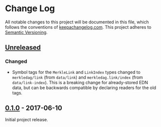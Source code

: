 Change Log
==========

All notable changes to this project will be documented in this file, which
follows the conventions of [keepachangelog.com](http://keepachangelog.com/).
This project adheres to [Semantic Versioning](http://semver.org/).

## [Unreleased]

### Changed
- Symbol tags for the `MerkleLink` and `LinkIndex` types changed to
  `merkledag/link` (from `data/link`) and `merkledag.link/index` (from
  `data/link-index`). This is a breaking change for already-stored EDN data, but
  can be backwards compatible by declaring readers for the old tags.

## [0.1.0] - 2017-06-10

Initial project release.

[Unreleased]: https://github.com/greglook/merkledag-core/compare/0.1.0...HEAD
[0.1.0]: https://github.com/greglook/merkledag-core/tag/0.1.0
